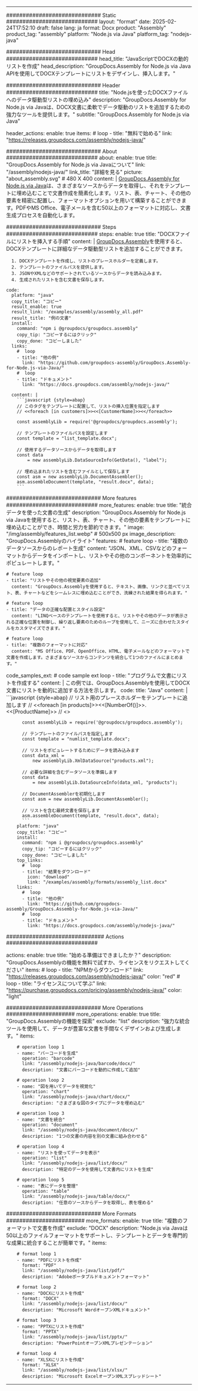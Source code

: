 



---
############################# Static ############################
layout: "format"
date:  2025-02-24T17:52:10
draft: false
lang: ja
format: Docx
product: "Assembly"
product_tag: "assembly"
platform: "Node.js via Java"
platform_tag: "nodejs-java"

############################# Head ############################
head_title: "JavaScriptでDOCXの動的リストを作成"
head_description: "GroupDocs.Assembly for Node.js via Java APIを使用してDOCXテンプレートにリストをデザインし、挿入します。"

############################# Header ############################
title: "Node.jsを使ったDOCXファイルへのデータ駆動型リストの埋め込み" 
description: "GroupDocs.Assembly for Node.js via Javaは、DOCX文書に柔軟でデータ駆動のリストを追加するための強力なツールを提供します。"
subtitle: "GroupDocs.Assembly for Node.js via Java" 

header_actions:
  enable: true
  items:
    #  loop
    - title: "無料で始める"
      link: "https://releases.groupdocs.com/assembly/nodejs-java/"
      
############################# About ############################
about:
    enable: true
    title: "GroupDocs.Assembly for Node.js via Javaについて"
    link: "/assembly/nodejs-java/"
    link_title: "詳細を見る"
    picture: "about_assembly.svg" # 480 X 400
    content: |
       [GroupDocs.Assembly for Node.js via Java](/assembly/nodejs-java/)は、さまざまなソースからデータを取得し、それをテンプレートに埋め込むことで文書作成を簡素化します。リスト、表、チャート、その他の要素を精密に配置し、フォーマットオプションを用いて構築することができます。PDFやMS Office、電子メールを含む50以上のフォーマットに対応し、文書生成プロセスを自動化します。

############################# Steps ############################
steps:
    enable: true
    title: "DOCXファイルにリストを挿入する手順"
    content: |
      [GroupDocs.Assembly](/assembly/nodejs-java/)を使用すると、DOCXテンプレートに詳細なデータ駆動型リストを追加することができます。
      
      1. DOCXテンプレートを作成し、リストのプレースホルダーを定義します。
      2. テンプレートのファイルパスを提供します。
      3. JSONやXMLなどのサポートされているソースからデータを読み込みます。
      4. 生成されたリストを含む文書を保存します。
   
    code:
      platform: "java"
      copy_title: "コピー"
      result_enable: true
      result_link: "/examples/assembly/assembly_all.pdf"
      result_title: "例の文書"
      install:
        command: "npm i @groupdocs/groupdocs.assembly"
        copy_tip: "コピーするにはクリック"
        copy_done: "コピーしました"
      links:
        #  loop
        - title: "他の例"
          link: "https://github.com/groupdocs-assembly/GroupDocs.Assembly-for-Node.js-via-Java/"
        #  loop
        - title: "ドキュメント"
          link: "https://docs.groupdocs.com/assembly/nodejs-java/"
          
      content: |
        ```javascript {style=abap}
        // このタグをテンプレートに配置して、リストの挿入位置を指定します
        // <<foreach [in customers]>><<[CustomerName]>><</foreach>>
    
        const assemblyLib = require('@groupdocs/groupdocs.assembly');

        // テンプレートのファイルパスを設定します
        const template = "list_template.docx";

        // 使用するデータソースからデータを取得します
        const data 
            = new assemblyLib.DataSourceInfo(GetData(), "label");

        // 埋め込まれたリストを含むファイルとして保存します
        const asm = new assemblyLib.DocumentAssembler();
        asm.assembleDocument(template, "result.docx", data);
        ```           

############################# More features ############################
more_features:
  enable: true
  title: "統合データを使った文書の生成"
  description: "GroupDocs.Assembly for Node.js via Javaを使用すると、リスト、表、チャート、その他の要素をテンプレートに埋め込むことができ、時間と労力を節約できます。"
  image: "/img/assembly/features_list.webp" # 500x500 px
  image_description: "GroupDocs.Assemblyのハイライト"
  features:
    # feature loop
    - title: "複数のデータソースからのレポート生成"
      content: "JSON、XML、CSVなどのフォーマットからデータをインポートし、リストやその他のコンポーネントを効率的にポピュレートします。"

    # feature loop
    - title: "リストやその他の視覚要素の追加"
      content: "GroupDocs.Assemblyを使用すると、テキスト、画像、リンクと並べてリスト、表、チャートなどをシームレスに埋め込むことができ、洗練された結果を得られます。"

    # feature loop
    - title: "データの正確な配置とスタイル設定"
      content: "LINQベースのテンプレートを使用すると、リストやその他のデータが表示される正確な位置を制御し、繰り返し要素のためのループを使用して、ニーズに合わせたスタイルをカスタマイズできます。"

    # feature loop
    - title: "複数のフォーマットに対応"
      content: "MS Office、PDF、OpenOffice、HTML、電子メールなどのフォーマットで文書を作成します。さまざまなソースからコンテンツを統合して1つのファイルにまとめます。"
      
  code_samples_ext:
    # code sample ext loop
    - title: "プログラムで文書にリストを作成する"
      content: |
        この例では、GroupDocs.Assemblyを使用してDOCX文書にリストを動的に追加する方法を示します。
      code:
        title: "Java"
        content: |
          ```javascript {style=abap}
          // リスト用のプレースホルダーをテンプレートに追加します
          // <<foreach [in products]>><<[NumberOf()]>>. <<[ProductName]>>
          // <</foreach>>
          
          const assemblyLib = require('@groupdocs/groupdocs.assembly');

          // テンプレートのファイルパスを指定します
          const template = "numlist_template.docx";

          // リストをポピュレートするためにデータを読み込みます
          const data_xml =
              new assemblyLib.XmlDataSource("products.xml");

          // 必要な詳細を含むデータソースを準備します
          const data 
              = new assemblyLib.DataSourceInfo(data_xml, "products");

          // DocumentAssemblerを初期化します
          const asm = new assemblyLib.DocumentAssembler();

          // リストを含む最終文書を保存します
          asm.assembleDocument(template, "result.docx", data);
          ```
        platform: "java"
        copy_title: "コピー"
        install:
          command: "npm i @groupdocs/groupdocs.assembly"
          copy_tip: "コピーするにはクリック"
          copy_done: "コピーしました"
        top_links:
          #  loop
          - title: "結果をダウンロード"
            icon: "download"
            link: "/examples/assembly/formats/assembly_list.docx"
        links:
          #  loop
          - title: "他の例"
            link: "https://github.com/groupdocs-assembly/GroupDocs.Assembly-for-Node.js-via-Java/"
          #  loop
          - title: "ドキュメント"
            link: "https://docs.groupdocs.com/assembly/nodejs-java/"
            

            


############################## Actions ############################

actions:
  enable: true
  title: "始める準備はできましたか？"
  description: "GroupDocs.Assemblyの機能を無料で試すか、ライセンスをリクエストしてください"
  items:
    #  loop
    - title: "NPMからダウンロード"
      link: "https://releases.groupdocs.com/assembly/nodejs-java/"
      color: "red"
        #  loop
    - title: "ライセンスについて学ぶ"
      link: "https://purchase.groupdocs.com/pricing/assembly/nodejs-java/"
      color: "light"


############################# More Operations #####################
more_operations:
    enable: true
    title: "GroupDocs.Assemblyの機能を探索"
    exclude: "list"
    description: "強力な統合ツールを使用して、データが豊富な文書を手間なくデザインおよび生成します。"
    items: 
          
        # operation loop 1
        - name: "バーコードを生成"
          operation: "barcode"
          link: "/assembly/nodejs-java/barcode/docx/"
          description: "文書にバーコードを動的に作成して追加"

        # operation loop 2
        - name: "図を用いてデータを視覚化"
          operation: "chart"
          link: "/assembly/nodejs-java/chart/docx/"
          description: "さまざまな図のタイプにデータを埋め込む"

        # operation loop 3
        - name: "文書を統合"
          operation: "document"
          link: "/assembly/nodejs-java/document/docx/"
          description: "1つの文書の内容を別の文書に組み合わせる"

        # operation loop 4
        - name: "リストを使ってデータを表示"
          operation: "list"
          link: "/assembly/nodejs-java/list/docx/"
          description: "特定のデータを使用して文書内にリストを生成"

        # operation loop 5
        - name: "表にデータを整理"
          operation: "table"
          link: "/assembly/nodejs-java/table/docx/"
          description: "任意のソースからデータを取得し、表を埋める"
         
          
############################# More Formats ########################
more_formats:
    enable: true
    title: "複数のフォーマットで文書を作成"
    exclude: "DOCX"
    description: "Node.js via Javaは50以上のファイルフォーマットをサポートし、テンプレートとデータを専門的な成果に統合することが簡単です。"
    items: 
          
        # format loop 1
        - name: "PDFにリストを作成"
          format: "PDF"
          link: "/assembly/nodejs-java/list/pdf/"
          description: "Adobeポータブルドキュメントフォーマット"
          
        # format loop 2
        - name: "DOCXにリストを作成"
          format: "DOCX"
          link: "/assembly/nodejs-java/list/docx/"
          description: "Microsoft WordオープンXMLドキュメント"
          
        # format loop 3
        - name: "PPTXにリストを作成"
          format: "PPTX"
          link: "/assembly/nodejs-java/list/pptx/"
          description: "PowerPointオープンXMLプレゼンテーション"
          
        # format loop 4
        - name: "XLSXにリストを作成"
          format: "XLSX"
          link: "/assembly/nodejs-java/list/xlsx/"
          description: "Microsoft ExcelオープンXMLスプレッドシート"


          

---